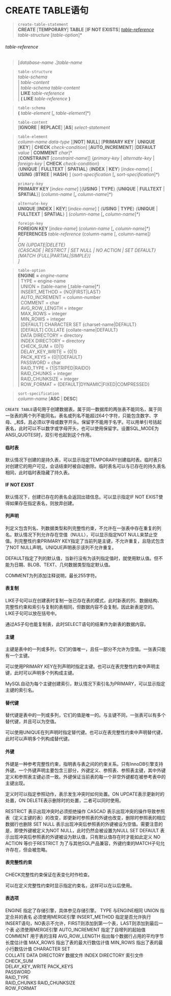 # CREATE TABLE语句

> `create-table-statement`  
**CREATE** [**TEMPORARY**] **TABLE** [**IF NOT EXISTS**] *[table-reference](#table-reference)* *table-structure* [*table-option*]\*  

###### table-reference  
> [*database-name* **.**]*table-name*

> `table-structure`  
*table-schema*  
| *table-content*  
| *table-schema* *table-content*  
| **LIKE** *table-reference*   
| **(** **LIKE** *table-reference* **)**  

> `table-schema`  
**(** *table-element* [**,** *table-element*]\*)  

> `table-content`  
[**IGNORE** | **REPLACE**] [**AS**] *select-statement*  

> `table-element`    
*column-name* *data-type* [[**NOT**] **NULL**] [**PRIMARY KEY** | **UNIQUE** [**KEY**] | **CHECK** *check-condition*] [**AUTO_INCREMENT**] [**DEFAULT** *value* | **COMMENT** *char*]\*  
[**CONSTRAINT** [*constraint-name*]] {*primary-key* | *alternate-key* | *foreign-key* | **CHECK** *check-condition*}  
{**UNIQUE** | **FULLTEXT** | **SPATIAL**} {**INDEX** | **KEY**} [*index-name*] [ **USING** {**BTREE** | **HASH**} ] (*sort-specification* [**,** *sort-specification*]\*)  

> `primary-key`  
**PRIMARY KEY** [*index-name*] [{**USING** | **TYPE**} {**UNIQUE** | **FULLTEXT** | **SPATIAL**}] (*column-name* [**,** *column-name*]\*)  

> `alternate-key`  
**UNIQUE** [**INDEX** | **KEY**] [*index-name*] [ {**USING** | **TYPE**} {**UNIQUE** | **FULLTEXT** | **SPATIAL**} ] (*column-name* [**,** *column-name*]\*)  

> `foreign-key`  
**FOREIGN KEY** [*index-name*] (*column-name* [**,** *column-name*]\*)  
**REFERENCES** *table-reference* (column-name [, column-name]*)  
[  
    ON {UPDATE|DELETE}  
    {CASCADE | RESTRICT | SET NULL | NO ACTION | SET DEFAULT}  
    [MATCH {FULL|PARTIAL|SIMPLE}]  
]*  

> `table-option`  
**ENGINE** **=** *engine-name*  
| TYPE = engine-name  
| UNION = (table-name [,table-name]*)  
| INSERT_METHOD = {NO|FIRST|LAST}  
| AUTO_INCREMENT = column-number  
| COMMENT = char  
| AVG_ROW_LENGTH = integer  
| MAX_ROWS = integer  
| MIN_ROWS = integer  
| [DEFAULT] CHARACTER SET {charset-name|DEFAULT}  
| [DEFAULT] COLLATE {collate-name|DEFAULT}  
| DATA DIRECTORY = directory  
| INDEX DIRECTORY = directory  
| CHECK_SUM = {0|1}  
| DELAY_KEY_WRITE = {0|1}  
| PACK_KEYS = {0|1|DEFAULT}  
| PASSWORD = char  
| RAID_TYPE = {1|STRIPED|RAIDO}  
| RAID_CHUNKS = integer  
| RAID_CHUNKSIZE = integer  
| ROW_FORMAT = {DEFAULT|DYNAMIC|FIXED|COMPRESSED}  

> `sort-specification`  
*column-name* [**ASC** | **DESC**]  

`CREATE TABLE`语句用于创建数据表。属于同一数据库的两张表不能同名，属于同一张表的两个列不能同名。表名或列名不能超过64个字符，只能包含数字、字母、_和$，且必须以字母或数字开头。保留字不能用于名字。可以用单引号括起表名，此时可以不以数字或字母开头，也可以使用保留字。设置SQL_MODE为ANSI_QUOTES时，双引号也起到这个作用。

#### 临时表
默认情况下创建的是持久表，可以显示指定TEMPORARY创建临时表。临时表只对创建它的用户可见，会话结束时被自动删除。临时表名可以与已存在的持久表名相同，此时临时表隐藏了持久表。

#### IF NOT EXIST
默认情况下，创建已存在的表名会返回出错信息。可以显示指定IF NOT EXIST使得如果存在指定表名，则放弃创建。

#### 列声明
列定义包含列名、列数据类型和列完整性约束，不允许在一张表中存在重复的列名。默认情况下列允许存在空值（NULL），可以显示指定NOT NULL来禁止空值。列完整性约束PRIMARY KEY指定了当前列是主键，不允许重复，且隐式包含了NOT NULL声明。UNIQUE声明表示该列不允许重复。

DEFAULT指定了列的默认值，当新行没有为该列指定值时，就使用默认值。但不能为日期、BLOB、TEXT、几何数据类型指定默认值。

COMMENT为列添加注释说明，最长255字符。

#### 表复制
LIKE子句可以在创建表时复制一张已存在表的模式，此时新表的列、数据结构、完整性约束和索引与复制的表相同，但数据内容不会复制，因此新表是空的。LIKE子句可以放在括号中。

通过AS子句也能复制表，此时SELECT语句的结果作为新表的数据内容。

#### 主键
主键是表中的一列或多列，它们的值唯一，且任一部分不允许为空值。一张表只能有一个主键。

可以使用PRIMARY KEY在列声明时指定主键。也可以在表完整性约束中声明主键，此时可以声明多个列构成主键。

MySQL自动为每个主键创建索引，默认情况下索引名为PRIMARY，可以显示指定主键的索引名。

#### 替代键
替代键是表中的一列或多列，它们的值是唯一的。与主键不同，一张表可以有多个替代键，并且可以为空值。

可以使用UNIQUE在列声明时指定替代键。也可以在表完整性约束中声明替代键，此时可以声明多个列构成替代键。

#### 外键
外键是一种参考完整性约束，指明表与表之间的约束关系。只有InnoDB引擎支持外键。一个外键声明主要包含三部分，外键定义、参照表、参照表主键，其中外键定义和参照表主键必须一致。外键保证当前表的每一个非空外键都在被参考表中的主键出现。

定义时可以指定参照动作，表示发生冲突时如何处置。ON UPDATE表示更新时的处置，ON DELETE表示删除时的处置，二者可以同时使用。

RESTRICT	表示出现冲突时必须拒绝操作
CASCAD	表示出现冲突的操作导致参照表（定义主键的表）的改变，即更新时参照表的外键也改变，删除时参照表的相应数据行也删除
SET NULL	表示出现冲突后参照表的外键被设为空值。需要注意的是，即使外键被定义为NOT NULL，此时仍然会被设置为NULL
SET DEFAULT	表示出现冲突后参照表的外键被设为默认值，只有默认值存在时才能如此定义
NO ACTION	等价于RESTRICT
为了与其他SQL产品兼容，外键约束的MATCH子句允许存在，但会被忽略。

#### 表完整性约束
CHECK完整性约束保证在表变化时作检查。

可以在定义完整性约束时显示指定约束名，这样可以在以后使用。

#### 表选项
ENGINE	指定了存储引擎，具体参见存储引擎。
TYPE	与ENGINE相同
UNION	指定合并的表名
必须使用MERGE引擎
INSERT_METHOD	指定是否允许执行INSERT语句，NO表示不允许，FIRST则添加到第一个表，LAST则添加到最后一个表
必须使用MERGE引擎
AUTO_INCREMENT	指定了自增列的起始值
COMMENT	用于表的注释
AVG_ROW_LENGTH	指出每个数据行占用的平均字节长度估计值
MAX_ROWS	指出了表的最大行数估计值
MIN_ROWS	指出了表的最小行数估计值
CHARACTER SET	
COLLATE	
DATA DIRECTORY	数据文件
INDEX DIRECTORY	索引文件
CHECK_SUM	
DELAY_KEY_WRITE	
PACK_KEYS	
PASSWORD	
RAID_TYPE	
RAID_CHUNKS	
RAID_CHUNKSIZE	
ROW_FORMAT	